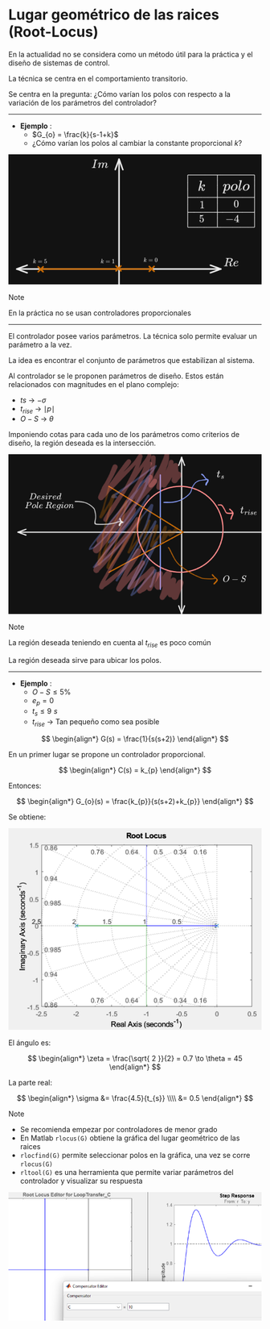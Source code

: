 # Lugar geométrico de las raices (Root-Locus)

En la actualidad no se considera como un método útil para la práctica y el diseño de sistemas de control.

La técnica se centra en el comportamiento transitorio.

Se centra en la pregunta:
¿Cómo varían los polos con respecto a la variación de los parámetros del controlador?

---

- __Ejemplo__ :
	- $G_{o} = \frac{k}{s-1+k}$
	- ¿Cómo varían los polos al cambiar la constante proporcional $k$?

![](attachments/Pasted%20image%2020230923000242.png)


>[!Note]
>En la práctica no se usan controladores proporcionales

---

El controlador posee varios parámetros. La técnica solo permite evaluar un parámetro a la vez.

La idea es encontrar el conjunto de parámetros que estabilizan al sistema.

Al controlador se le proponen parámetros de diseño. Estos están relacionados con magnitudes en el plano complejo:

- $ts$ -> $-\sigma$
- $t_{rise}$ -> $\mid p\mid$
- $O-S$ -> $\theta$

Imponiendo cotas para cada uno de los parámetros como criterios de diseño, la región deseada es la intersección.

![](attachments/Pasted%20image%2020230925170156.png)

>[!Note]
>La región deseada teniendo en cuenta al $t_{rise}$ es poco común

La región deseada sirve para ubicar los polos.

---

- __Ejemplo__ :
	- $O-S \leq 5\%$
	- $e_{p} = 0$
	- $t_{s} \leq 9\,\,s$
	- $t_{rise}$ -> Tan pequeño como sea posible

$$
\begin{align*}
	G(s) = \frac{1}{s(s+2)}
\end{align*}
$$

En un primer lugar se propone un controlador proporcional.

$$
\begin{align*}
	C(s) = k_{p}
\end{align*}
$$

Entonces:

$$
\begin{align*}
	G_{o}(s) = \frac{k_{p}}{s(s+2)+k_{p}}
\end{align*}
$$

Se obtiene:

![](attachments/Pasted%20image%2020230925164239.png)

El ángulo es:

$$
\begin{align*}
\zeta = \frac{\sqrt{ 2 }}{2} = 0.7 \to \theta = 45
\end{align*}
$$

La parte real:

$$
\begin{align*}
	\sigma &= \frac{4.5}{t_{s}} \\\\
	&= 0.5
\end{align*}
$$


>[!Note]
>- Se recomienda empezar por controladores de menor grado
>- En Matlab `rlocus(G)` obtiene la gráfica del lugar geométrico de las raices
>- `rlocfind(G)` permite seleccionar polos en la gráfica, una vez se corre `rlocus(G)`
>- `rltool(G)` es una herramienta que permite variar parámetros del controlador y visualizar su respuesta
>
>![](attachments/Pasted%20image%2020230925172931.png)



